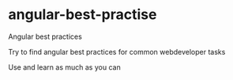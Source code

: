 # angular-best-practise
Angular best practices

Try to find angular best practices for common webdeveloper tasks

Use and learn as much as you can
